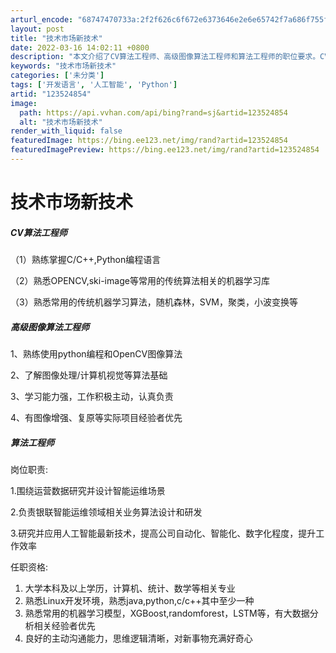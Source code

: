 ```yaml
---
arturl_encode: "68747470733a:2f2f626c6f672e6373646e2e6e65742f7a686f755f7a5f702f:61727469636c652f64657461696c732f313233353234383534"
layout: post
title: "技术市场新技术"
date: 2022-03-16 14:02:11 +0800
description: "本文介绍了CV算法工程师、高级图像算法工程师和算法工程师的职位要求。CV算法工程师需精通C/C++和"
keywords: "技术市场新技术"
categories: ['未分类']
tags: ['开发语言', '人工智能', 'Python']
artid: "123524854"
image:
  path: https://api.vvhan.com/api/bing?rand=sj&artid=123524854
  alt: "技术市场新技术"
render_with_liquid: false
featuredImage: https://bing.ee123.net/img/rand?artid=123524854
featuredImagePreview: https://bing.ee123.net/img/rand?artid=123524854
---
```


# 技术市场新技术

##### CV算法工程师

（1）熟练掌握C/C++,Python编程语言
  
（2）熟悉OPENCV,ski-image等常用的传统算法相关的机器学习库
  
（3）熟悉常用的传统机器学习算法，随机森林，SVM，聚类，小波变换等

##### 高级图像算法工程师

1、熟练使用python编程和OpenCV图像算法
  
2、了解图像处理/计算机视觉等算法基础
  
3、学习能力强，工作积极主动，认真负责
  
4、有图像增强、复原等实际项目经验者优先

##### 算法工程师

岗位职责:

1.围绕运营数据研究并设计智能运维场景
  
2.负责银联智能运维领域相关业务算法设计和研发
  
3.研究并应用人工智能最新技术，提高公司自动化、智能化、数字化程度，提升工作效率

任职资格:

1. 大学本科及以上学历，计算机、统计、数学等相关专业
2. 熟悉Linux开发环境，熟悉java,python,c/c++其中至少一种
3. 熟悉常用的机器学习模型，XGBoost,randomforest，LSTM等，有大数据分析相关经验者优先
4. 良好的主动沟通能力，思维逻辑清晰，对新事物充满好奇心